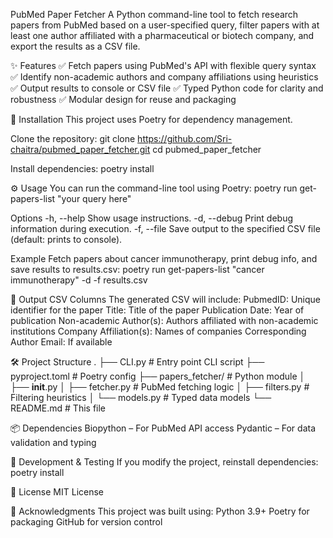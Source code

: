 PubMed Paper Fetcher
A Python command-line tool to fetch research papers from PubMed based on a user-specified query, filter papers with at least one author affiliated with a pharmaceutical or biotech company, and export the results as a CSV file.

✨ Features
✅ Fetch papers using PubMed's API with flexible query syntax
✅ Identify non-academic authors and company affiliations using heuristics
✅ Output results to console or CSV file
✅ Typed Python code for clarity and robustness
✅ Modular design for reuse and packaging

🚀 Installation
This project uses Poetry for dependency management.

Clone the repository:
git clone https://github.com/Sri-chaitra/pubmed_paper_fetcher.git
cd pubmed_paper_fetcher

Install dependencies:
poetry install

⚙️ Usage
You can run the command-line tool using Poetry:
poetry run get-papers-list "your query here"

Options
-h, --help
Show usage instructions.
-d, --debug
Print debug information during execution.
-f, --file <filename>
Save output to the specified CSV file (default: prints to console).

Example
Fetch papers about cancer immunotherapy, print debug info, and save results to results.csv:
poetry run get-papers-list "cancer immunotherapy" -d -f results.csv

📂 Output CSV Columns
The generated CSV will include:
PubmedID: Unique identifier for the paper
Title: Title of the paper
Publication Date: Year of publication
Non-academic Author(s): Authors affiliated with non-academic institutions
Company Affiliation(s): Names of companies
Corresponding Author Email: If available

🛠️ Project Structure
.
├── CLI.py                     # Entry point CLI script
├── pyproject.toml             # Poetry config
├── papers_fetcher/            # Python module
│   ├── __init__.py
│   ├── fetcher.py             # PubMed fetching logic
│   ├── filters.py             # Filtering heuristics
│   └── models.py              # Typed data models
└── README.md                  # This file

📦 Dependencies
Biopython – For PubMed API access
Pydantic – For data validation and typing

🧪 Development & Testing
If you modify the project, reinstall dependencies:
poetry install

📝 License
MIT License

🙏 Acknowledgments
This project was built using:
Python 3.9+
Poetry for packaging
GitHub for version control
